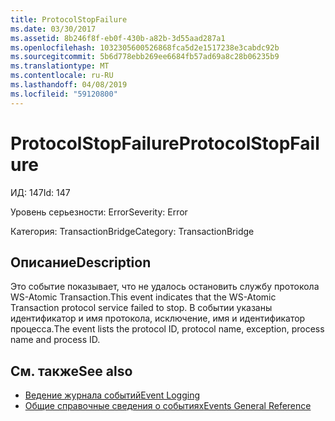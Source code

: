 ```yaml
---
title: ProtocolStopFailure
ms.date: 03/30/2017
ms.assetid: 8b246f8f-eb0f-430b-a82b-3d55aad287a1
ms.openlocfilehash: 1032305600526868fca5d2e1517238e3cabdc92b
ms.sourcegitcommit: 5b6d778ebb269ee6684fb57ad69a8c28b06235b9
ms.translationtype: MT
ms.contentlocale: ru-RU
ms.lasthandoff: 04/08/2019
ms.locfileid: "59120800"
---
```

# <a name="protocolstopfailure"></a><span data-ttu-id="de1c3-102">ProtocolStopFailure</span><span class="sxs-lookup"><span data-stu-id="de1c3-102">ProtocolStopFailure</span></span>
<span data-ttu-id="de1c3-103">ИД: 147</span><span class="sxs-lookup"><span data-stu-id="de1c3-103">Id: 147</span></span>  
  
 <span data-ttu-id="de1c3-104">Уровень серьезности: Error</span><span class="sxs-lookup"><span data-stu-id="de1c3-104">Severity: Error</span></span>  
  
 <span data-ttu-id="de1c3-105">Категория: TransactionBridge</span><span class="sxs-lookup"><span data-stu-id="de1c3-105">Category: TransactionBridge</span></span>  
  
## <a name="description"></a><span data-ttu-id="de1c3-106">Описание</span><span class="sxs-lookup"><span data-stu-id="de1c3-106">Description</span></span>  
 <span data-ttu-id="de1c3-107">Это событие показывает, что не удалось остановить службу протокола WS-Atomic Transaction.</span><span class="sxs-lookup"><span data-stu-id="de1c3-107">This event indicates that the WS-Atomic Transaction protocol service failed to stop.</span></span> <span data-ttu-id="de1c3-108">В событии указаны идентификатор и имя протокола, исключение, имя и идентификатор процесса.</span><span class="sxs-lookup"><span data-stu-id="de1c3-108">The event lists the protocol ID, protocol name, exception, process name and process ID.</span></span>  
  
## <a name="see-also"></a><span data-ttu-id="de1c3-109">См. также</span><span class="sxs-lookup"><span data-stu-id="de1c3-109">See also</span></span>

- [<span data-ttu-id="de1c3-110">Ведение журнала событий</span><span class="sxs-lookup"><span data-stu-id="de1c3-110">Event Logging</span></span>](../../../../../docs/framework/wcf/diagnostics/event-logging/index.md)
- [<span data-ttu-id="de1c3-111">Общие справочные сведения о событиях</span><span class="sxs-lookup"><span data-stu-id="de1c3-111">Events General Reference</span></span>](../../../../../docs/framework/wcf/diagnostics/event-logging/events-general-reference.md)
